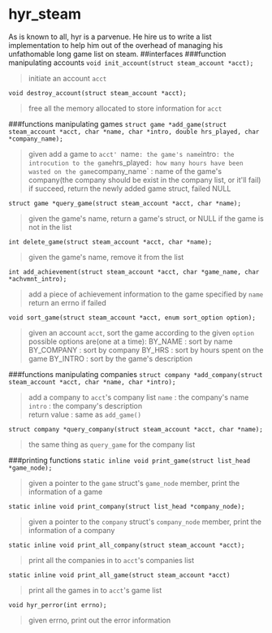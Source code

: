 # hyr_steam
As is known to all, hyr is a parvenue. He hire us to write a list implementation to help him out of the overhead of managing his unfathomable long game list on steam.
##interfaces
###function manipulating accounts
`void init_account(struct steam_account *acct);`
>initiate an account `acct`

`void destroy_account(struct steam_account *acct);`
>free all the memory allocated to store information for `acct`  

###functions manipulating games
`struct game *add_game(struct steam_account *acct, char *name,
             char *intro, double hrs_played, char *company_name);`
>given add a game to `acct'
>`name` : the game's name
>`intro` : the introcution to the game
>`hrs_played` : how many hours have been wasted on the game
>`company_name` : name of the game's company(the company should be exist in the company list, or it'll fail)
>if succeed, return the newly added game struct, failed NULL  

`struct game *query_game(struct steam_account *acct, char *name);`
>given the game's name, return a game's struct, or NULL if the game is not in the list  

`int delete_game(struct steam_account *acct, char *name);`  
>given the game's name, remove it from the list  

`int add_achievement(struct steam_account *acct, char *game_name, char *achvmnt_intro);`
>add a piece of achievement information to the game specified by `name`
>return an errno if failed  

`void sort_game(struct steam_account *acct, enum sort_option option);`
>given an account `acct`, sort the game according to the given `option`
>possible options are(one at a time):
>BY_NAME : sort by name
>BY_COMPANY : sort by company
>BY_HRS : sort by hours spent on the game
>BY_INTRO : sort by the game's description  

###functions manipulating companies
`struct company *add_company(struct steam_account *acct, char *name, char *intro);`  
>add a company to `acct`'s company list
>`name` : the company's name
>`intro` : the company's description  
>return value : same as `add_game()`  

`struct company *query_company(struct steam_account *acct, char *name);`
>the same thing as `query_game` for the company list  

###printing functions
`static inline void print_game(struct list_head *game_node);`
>given a pointer to the `game` struct's `game_node` member, print the information of a game  

`static inline void print_company(struct list_head *company_node);`
>given a pointer to the `company` struct's `company_node` member, print the information of a company  

`static inline void print_all_company(struct steam_account *acct);`
>print all the companies in to `acct`'s companies list  

`static inline void print_all_game(struct steam_account *acct)`
>print all the games in to `acct`'s game list  

`void hyr_perror(int errno);`
>given errno, print out the error information  


